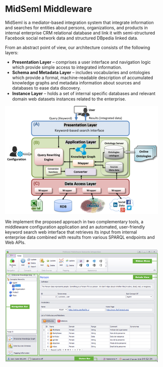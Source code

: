 # MidSemI Middleware
MidSemI is a mediator-based integration system that integrate information and searches for entities about persons, organizations, and products in internal enterprise CRM relational database and link it with semi-structured Facebook social network data and structured DBpedia linked data.

From an abstract point of view, our architecture consists of the following layers:
- **Presentation Layer** – comprises a user interface and navigation logic which provide simple access to integrated information.
- **Schema and Metadata Layer** – includes vocabularies and ontologies which provide a formal, machine-readable description of accumulated knowledge graphs and metadata information about sources and databases to ease data discovery. 
- **Instance Layer** – holds a set of internal speciﬁc databases and relevant domain web datasets instances related to the enterprise.
   
![](Resources/Middleware_Architecture.png)  

We implement the proposed approach in two complementary tools, a middleware configuration application and an automated, user-friendly keyword search web interface that retrieves its input from internal enterprise data combined with results from various SPARQL endpoints and Web APIs. 

![](Resources/Middleware_Application_UI.png)  
